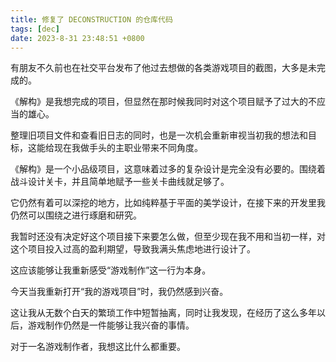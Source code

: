 ```yaml
---
title: 修复了 DECONSTRUCTION 的仓库代码
tags: [dec]
date: 2023-8-31 23:48:51 +0800
---
```


有朋友不久前也在社交平台发布了他过去想做的各类游戏项目的截图，大多是未完成的。

《解构》是我想完成的项目，但显然在那时候我同时对这个项目赋予了过大的不应当的雄心。

整理旧项目文件和查看旧日志的同时，也是一次机会重新审视当初我的想法和目标，这能给现在我做手头的主职业带来不同角度。

《解构》是一个小品级项目，这意味着过多的复杂设计是完全没有必要的。围绕着战斗设计关卡，并且简单地赋予一些关卡曲线就足够了。

它仍然有着可以深挖的地方，比如纯粹基于平面的美学设计，在接下来的开发里我仍然可以围绕之进行琢磨和研究。

我暂时还没有决定好这个项目接下来要怎么做，但至少现在我不用和当初一样，对这个项目投入过高的盈利期望，导致我满头焦虑地进行设计了。

这应该能够让我重新感受“游戏制作”这一行为本身。

今天当我重新打开“我的游戏项目”时，我仍然感到兴奋。

这让我从无数个白天的繁琐工作中短暂抽离，同时让我发现，在经历了这么多年以后，游戏制作仍然是一件能够让我兴奋的事情。

对于一名游戏制作者，我想这比什么都重要。
